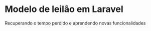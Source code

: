<h1>Modelo de leilão em Laravel</h1>
<p>Recuperando o tempo perdido e aprendendo novas funcionalidades</p> 

